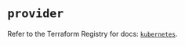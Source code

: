 # `provider`

Refer to the Terraform Registry for docs: [`kubernetes`](https://registry.terraform.io/providers/hashicorp/kubernetes/2.35.0/docs).

